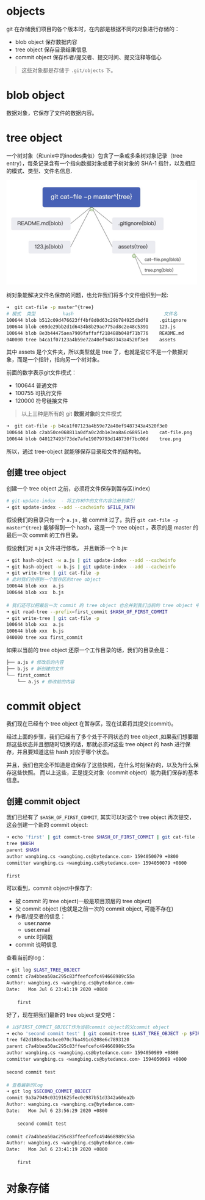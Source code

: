 # objects
git 在存储我们项目的各个版本时，在内部是根据不同的对象进行存储的：
+ blob object 保存数据内容
+ tree object 保存目录结果信息
+ commit object 保存作者/提交者、提交时间、提交注释等信心

> 这些对象都是存储于 `.git/objects` 下。

# blob object
数据对象，它保存了文件的数据内容。

# tree object
一个树对象（和unix中的inodes类似）包含了一条或多条树对象记录（tree entry），每条记录含有一个指向数据对象或者子树对象的 SHA-1 指针，以及相应的模式、类型、文件名信息.

<img src="../assets/tree-object.png" width="500" />

树对象能解决文件名保存的问题，也允许我们将多个文件组织到一起:
```sh
➜  git cat-file -p master^{tree}
# 模式  类型          hash                                 文件名    
100644 blob b512c09d476623ff4bf8d0d63c29b784925dbdf8    .gitignore
100644 blob e69de29bb2d1d6434b8b29ae775ad8c2e48c5391    123.js
100644 blob 8e3b44475aea7909faffaff218488b048f71b776    README.md
040000 tree b4ca1f07123a4b59e72a40ef9487343a4520f3e0    assets
```

其中 assets 是个文件夹，所以类型就是 tree 了，也就是说它不是一个数据对象，而是一个指针，指向另一个树对象。

前面的数字表示git文件模式：
+ 100644 普通文件
+ 100755 可执行文件
+ 120000 符号链接文件
> 以上三种是所有的 git **数据对象**的文件模式


```sh
➜  git cat-file -p b4ca1f07123a4b59e72a40ef9487343a4520f3e0
100644 blob c2ab50ce068811a0dfa0c2db1e3ea8a6c68951eb    cat-file.png
100644 blob 040127493f73de7afe19079793d148730f7bc08d    tree.png
```

所以，通过 tree-object 就能够保存目录和文件的结构啦。

## 创建 tree object
创建一个 tree object 之前，必须将文件保存到暂存区(index)
```sh
# git-update-index  - 将工作树中的文件内容注册到索引
➜ git update-index --add --cacheinfo $FILE_PATH
```
假设我们的目录只有一个 `a.js` , 被 commit 过了。执行 `git cat-file -p master^{tree}` 能够得到一个 hash，这是一个 tree object ，表示的是 master 的最后一次 commit 的工作目录。

假设我们对 a.js 文件进行修改， 并且新添一个 b.js:
```sh
➜ git hash-object -w a.js | git update-index --add --cacheinfo
➜ git hash-object -w b.js | git update-index --add --cacheinfo
➜ git write-tree | git cat-file -p
# 此时我们会得到一个暂存区的tree object
100644 blob xxx  a.js
100644 blob xxx  b.js

# 我们还可以把最后一次 commit 的 tree object 也合并到我们当前的 tree object 中
➜ git read-tree --prefix=first_commit $HASH_OF_FIRST_COMMIT
➜ git write-tree | git cat-file -p
100644 blob xxx  a.js
100644 blob xxx  b.js
040000 tree xxx first_commit
```
如果以当前的 tree object 还原一个工作目录的话，我们的目录会是：
```sh
├── a.js # 修改后的内容
├── b.js # 新创建的文件
└── first_commit
    └── a.js # 修改前的内容
```

# commit object
我们现在已经有个 tree object 在暂存区，现在试着将其提交(commit)。

经过上面的步骤，我们已经有了多个处于不同状态的 tree object ,如果我们想要跟踪这些状态并且想随时切换的话，那就必须对这些 tree object 的 hash 进行保存，并且要知道这些 hash 对应于哪个状态。

并且，我们也完全不知道是谁保存了这些快照，在什么时刻保存的，以及为什么保存这些快照。 而以上这些，正是提交对象（commit object）能为我们保存的基本信息。

## 创建 commit object
我们已经有了 `$HASH_OF_FIRST_COMMIT`, 其实可以对这个 tree object 再次提交，这会创建一个新的 commit object:
```sh
➜ echo 'first' | git commit-tree $HASH_OF_FIRST_COMMIT | git cat-file -p
tree $HASH
parent $HASH
author wangbing.cs <wangbing.cs@bytedance.com> 1594050079 +0800
committer wangbing.cs <wangbing.cs@bytedance.com> 1594050079 +0800

first
```
可以看到，commit object中保存了:
+ 被 commit 的 tree object(一般是项目顶层的 tree object)
+ 父 commit object (也就是之前一次的 commit object, 可能不存在)
+ 作者/提交者的信息：
  + user.name
  + user.email
  + unix 时间戳
+ commit 说明信息

查看当前的log：
```sh
➜ git log $LAST_TREE_OBJECT
commit c7a4bbea50ac295c83ffeefcefc494668989c55a
Author: wangbing.cs <wangbing.cs@bytedance.com>
Date:   Mon Jul 6 23:41:19 2020 +0800

    first
```

好了，现在把我们最新的 tree object 提交吧：
```sh
# 以$FIRST_COMMIT_OBJECT作为当前commit object的父commit object
➜ echo 'second commit test' | git commit-tree $LAST_TREE_OBJECT -p $FIRST_COMMIT_OBJECT | git cat-file -p
tree fd2d108ec8acbce070c7ba491c6208e6c7893120
parent c7a4bbea50ac295c83ffeefcefc494668989c55a
author wangbing.cs <wangbing.cs@bytedance.com> 1594050989 +0800
committer wangbing.cs <wangbing.cs@bytedance.com> 1594050989 +0800

second commit test

# 查看最新的log
➜ git log $SECOND_COMMIT_OBJECT
commit 9a3a7949c03191625fec0c987b51d3342a60ea2b
Author: wangbing.cs <wangbing.cs@bytedance.com>
Date:   Mon Jul 6 23:56:29 2020 +0800

    second commit test

commit c7a4bbea50ac295c83ffeefcefc494668989c55a
Author: wangbing.cs <wangbing.cs@bytedance.com>
Date:   Mon Jul 6 23:41:19 2020 +0800

    first
```

# 对象存储
